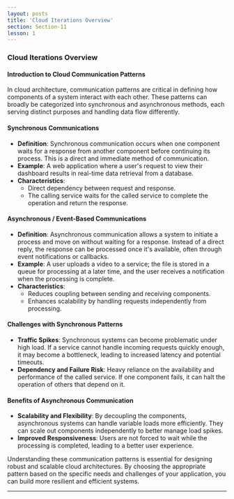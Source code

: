 ```yaml
---
layout: posts
title: 'Cloud Iterations Overview'
section: Section-11
lesson: 1
---
```


### Cloud Iterations Overview

#### Introduction to Cloud Communication Patterns

In cloud architecture, communication patterns are critical in defining how components of a system interact with each other. These patterns can broadly be categorized into synchronous and asynchronous methods, each serving distinct purposes and handling data flow differently.

<!-- pagebreak -->

#### Synchronous Communications

- **Definition**: Synchronous communication occurs when one component waits for a response from another component before continuing its process. This is a direct and immediate method of communication.
- **Example**: A web application where a user's request to view their dashboard results in real-time data retrieval from a database.
- **Characteristics**:
  - Direct dependency between request and response.
  - The calling service waits for the called service to complete the operation and return the response.

<!-- pagebreak -->

#### Asynchronous / Event-Based Communications

- **Definition**: Asynchronous communication allows a system to initiate a process and move on without waiting for a response. Instead of a direct reply, the response can be processed once it's available, often through event notifications or callbacks.
- **Example**: A user uploads a video to a service; the file is stored in a queue for processing at a later time, and the user receives a notification when the processing is complete.
- **Characteristics**:
  - Reduces coupling between sending and receiving components.
  - Enhances scalability by handling requests independently from processing.

<!-- pagebreak -->

#### Challenges with Synchronous Patterns

- **Traffic Spikes**: Synchronous systems can become problematic under high load. If a service cannot handle incoming requests quickly enough, it may become a bottleneck, leading to increased latency and potential timeouts.
- **Dependency and Failure Risk**: Heavy reliance on the availability and performance of the called service. If one component fails, it can halt the operation of others that depend on it.

<!-- pagebreak -->

#### Benefits of Asynchronous Communication

- **Scalability and Flexibility**: By decoupling the components, asynchronous systems can handle variable loads more efficiently. They can scale out components independently to better manage load spikes.
- **Improved Responsiveness**: Users are not forced to wait while the processing is completed, leading to a better user experience.

Understanding these communication patterns is essential for designing robust and scalable cloud architectures. By choosing the appropriate pattern based on the specific needs and challenges of your application, you can build more resilient and efficient systems.

---
